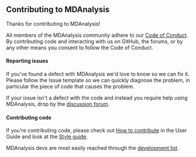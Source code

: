 ## Contributing to MDAnalysis

Thanks for contributing to MDAnalysis!

All members of the MDAnalysis community adhere to our [Code of Conduct](https://www.mdanalysis.org/pages/conduct/). By contributing code and interacting with us on GitHub, the forums, or by any other means you consent to follow the Code of Conduct.

#### Reporting issues

If you've found a defect with MDAnalysis we'd love to know so we can fix it.  Please follow the Issue template so we can quickly diagnose the problem, in particular the piece of code that causes the problem.

If your issue isn't a defect with the code and instead you require help using MDAnalysis, drop by the [discussion forum](https://groups.google.com/forum/#!forum/mdnalysis-discussion).

#### Contributing code

If you're contributing code, please check out [How to contribute](https://www.mdanalysis.org/UserGuide/contributing.html) in the User Guide and look at the [Style guide](https://github.com/MDAnalysis/mdanalysis/wiki/Style-Guide).

MDAnalysis devs are most easily reached through the [development list](https://groups.google.com/forum/#!forum/mdnalysis-devel).
